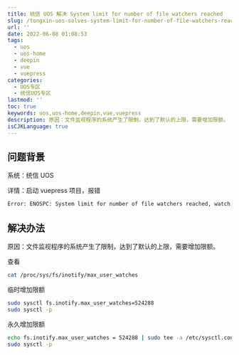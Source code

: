 ```yaml
---
title: 统信 UOS 解决 System limit for number of file watchers reached
slug: /tongxin-uos-solves-system-limit-for-number-of-file-watchers-reached.html
url: ''
date: 2022-06-08 01:08:53
tags:
  - uos
  - uos-home
  - deepin
  - vue
  - vuepress
categories:
  - UOS专区
  - 统信UOS专区
lastmod: ''
toc: true
keywords: uos,uos-home,deepin,vue,vuepress
description: 原因：文件监视程序的系统产生了限制，达到了默认的上限，需要增加限额。
isCJKLanguage: true
---
```

## 问题背景
系统：统信 UOS

详情：启动 vuepress 项目，报错

```bash
Error: ENOSPC: System limit for number of file watchers reached, watch '/home/terwer/mydocs/src.terwer.github.io/docs'
```

## 解决办法
原因：文件监视程序的系统产生了限制，达到了默认的上限，需要增加限额。

查看

```bash
cat /proc/sys/fs/inotify/max_user_watches
```

临时增加限额

```bash
sudo sysctl fs.inotify.max_user_watches=524288 
sudo sysctl -p
```

永久增加限额

```bash
echo fs.inotify.max_user_watches = 524288 | sudo tee -a /etc/sysctl.conf 
sudo sysctl -p
```